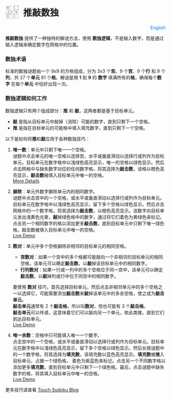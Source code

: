 # <div style="display: flex; align-items: center;"><img src="favicon-32x32.png" alt="Touch Sudoku" style="height: 1.5em; margin-right: 0.5em;">推敲数独</div>

<div style="text-align: right; margin-top: 10px;">
    <a href="README.md" style="text-decoration: none; color: #007bff;">English</a>
</div>

**推敲数独** 提供了一种独特的解谜方法，使用 **数独逻辑**，不是输入数字，而是通过输入逻辑来确定数字在网格中的位置。

### 数独术语
标准的数独谜题由一个 9x9 的方格组成，分为 3x3 个**宫**。9 个**宫**、9 个**行** 和 9 个**列**，共 27 个**单元** 81 个**格**。解谜是用 **1** 到 **9** 的 **数字** 填满所有的**格**，确保每个**数字** 在每个**单元** 中恰好出现一次。

### 数独逻辑如何工作
数独逻辑只有两个组成部分：**推** 和 **敲**，这两者都是基于目标单元。
- **敲** 是指从目标单元中敲掉（消除）可能的数字，直到只剩下一个空格。
- **推** 是指在目标单元的可能格中填入填充数字，直到只剩下一个空格。

以下是如何将**推**和**敲**应用于各种数独技巧：

1. **唯一数**：单元中只剩下唯一一个空格。<br/>
   谜题中点击单元的唯一空格以选择宫，水平或垂直滑动以选择行或列作为目标单元。目标单元在数字格中以浅绿色高亮显示，唯一的空格以绿色显示。然后点击网格中与缺失数字对应的任何数字格，将其选择为**敲击数**，该格以橙色高亮显示，**敲击数**被填入目标单元中唯一的空格。
   <br/>
   [More Details](https://touchsudoku.github.io/blog/cn/sudoku-rules-and-terminologies.html)
   &nbsp;

2. **摒除**：单元外数字摒除单元内的相同数字。<br/>
   谜题中点击宫中的一个空格，或水平或垂直滑动以选择行或列作为目标单元。目标单元在数字格中以浅绿色高亮显示，留下多个空格以绿色显示。然后点击网格中的一个数字格，将其选择为**敲击数**，以橙色高亮显示。该数字向目标单元发出浅黄色光束，**敲**掉绿色格中的数字，通过将它们着色为黄绿色来标记。点击另一个相同数字的格以添加更多**敲击数**，直到目标单元中只剩下唯一绿色格。敲击数被填入目标单元中唯一的空格。
   <br/>
   [Live Demo](https://touchsudoku.github.io/blog/cn/sudoku-technique-no1-pointing-out-easy-level.html)
   &nbsp;

3. **数对**：单元中多个空格摒除非相邻的目标单元的相同空格。<br/>
   - **宫数对**：如果一个宫中的多个格都可能敲向一个非相邻的目标单元的相同空格，该单元可以确定**敲击数**，以**敲**掉该目标单元中的相同数字。
   - **行列数对**：如果一行或一列中的多个空格位于同一宫中，该单元可以确定**敲击数**，以**敲**掉列或行中位于同宫中的相同数字。

   要使用 **数对** 技巧，首先选择目标单元，然后点击非相邻单元中的多个空格之一以选择它，可能需要添加**敲击数**来**敲**掉该单元中的多余空格，使之成为**敲击单元**。<br/>
   **敲击单元**通常有 2 个**敲击格**，所以叫**数对**，但也可能有 3 个**敲击格**。<br/>
   **敲击单元**可以传递，这意味着它们可以敲向另一个单元，依此类推，直到它们到达目标单元。
   <br/>
   [Live Demo](https://touchsudoku.github.io/blog/cn/sudoku-technique-no2-pointing-out-medium-level.html)
   &nbsp;

4. **唯一余数**：空格中只可能填入唯一一个数字。<br/>
   点击宫中的一个空格，或水平或垂直滑动以选择行或列作为目标单元。目标单元在数字格中以浅绿色高亮显示，留下多个空格以绿色显示。然后长按谜题中的一个数字格，将其选择为**填充数**，该填充数以蓝色高亮显示。**填充数**被**推**入目标单元，占据一个绿色格， 着色为紫蓝色来标记。点击另一个不同数字格以添加更多**填充数**，直到目标单元中只剩下一个绿色格。最后，点击谜题中缺失数字的格，将其填入目标单元中唯一的空格。
   <br/>
   [Live Demo](https://touchsudoku.github.io/blog/cn/sudoku-technique-no3-fitting-in-medium-level.html)
   &nbsp;

更多技巧请查看 [Touch Sudoku Blog](https://touchsudoku.github.io/blog/cn/)


<!-- [推敲数独下载](https://play.google.com/store/apps/details?id=com.touchsudoku.app) -->

<!-- [博客](http://touchsudoku.blogspot.com/) -->
